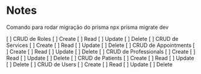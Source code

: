 # Notes

Comando para rodar migração do prisma npx prisma migrate dev

[ ] CRUD de Roles [ ] Create [ ] Read [ ] Update [ ] Delete
[ ] CRUD de Services [ ] Create [ ] Read [ ] Update [ ] Delete
[ ] CRUD de Appointments [ ] Create [ ] Read [ ] Update [ ] Delete
[ ] CRUD de Professionals [ ] Create [ ] Read [ ] Update [ ] Delete
[ ] CRUD de Patients [ ] Create [ ] Read [ ] Update [ ] Delete
[ ] CRUD de Users [ ] Create [ ] Read [ ] Update [ ] Delete
